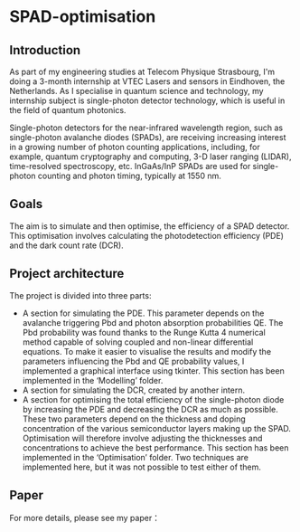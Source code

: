 # SPAD-optimisation

## Introduction
As part of my engineering studies at Telecom Physique Strasbourg, I'm doing a 3-month internship at VTEC Lasers and sensors in Eindhoven, the Netherlands. As I specialise in quantum science and technology, my internship subject is single-photon detector technology, which is useful in the field of quantum photonics.

Single-photon detectors for the near-infrared wavelength region, such as single-photon
avalanche diodes (SPADs), are receiving increasing interest in a growing number
of photon counting applications, including, for example, quantum cryptography and computing, 3-D laser ranging (LIDAR), time-resolved spectroscopy, etc. InGaAs/InP SPADs are used for single-photon counting and photon timing, typically at 1550 nm.

## Goals
The aim is to simulate and then optimise, the efficiency of a SPAD detector. This optimisation involves calculating the photodetection efficiency (PDE) and the dark count rate (DCR).

## Project architecture
The project is divided into three parts:
- A section for simulating the PDE. This parameter depends on the avalanche triggering Pbd and photon absorption probabilities QE. The Pbd probability was found thanks to the Runge Kutta 4 numerical method capable of solving coupled and non-linear differential equations. To make it easier to visualise the results and modify the parameters influencing the Pbd and QE probability values, I implemented a graphical interface using tkinter. This section has been implemented in the ‘Modelling’ folder.
- A section for simulating the DCR, created by another intern.
- A section for optimising the total efficiency of the single-photon diode by increasing the PDE and decreasing the DCR as much as possible. These two parameters depend on the thickness and doping concentration of the various semiconductor layers making up the SPAD. Optimisation will therefore involve adjusting the thicknesses and concentrations to achieve the best performance. This section has been implemented in the ‘Optimisation’ folder. Two techniques are implemented here, but it was not possible to test either of them.

## Paper
For more details, please see my paper：
